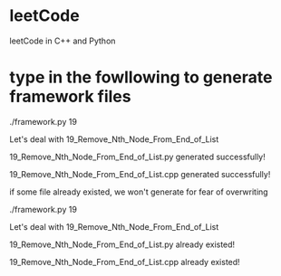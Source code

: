 # leetCode
leetCode in C++ and Python


# type in the fowllowing to generate framework files

./framework.py 19

Let's deal with 19_Remove_Nth_Node_From_End_of_List

19_Remove_Nth_Node_From_End_of_List.py generated successfully!

19_Remove_Nth_Node_From_End_of_List.cpp generated successfully!

if some file already existed, we won't generate for fear of overwriting

./framework.py 19

Let's deal with 19_Remove_Nth_Node_From_End_of_List

19_Remove_Nth_Node_From_End_of_List.py already existed!

19_Remove_Nth_Node_From_End_of_List.cpp already existed!


